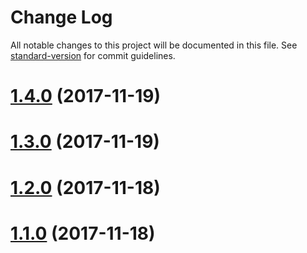 # Change Log

All notable changes to this project will be documented in this file. See [standard-version](https://github.com/conventional-changelog/standard-version) for commit guidelines.

<a name="1.4.0"></a>
# [1.4.0](https://github.com/muka/node-red-openfaas/compare/v1.3.0...v1.4.0) (2017-11-19)



<a name="1.3.0"></a>
# [1.3.0](https://github.com/muka/node-red-openfaas/compare/v1.2.0...v1.3.0) (2017-11-19)



<a name="1.2.0"></a>
# [1.2.0](https://github.com/muka/node-red-openfaas/compare/v1.1.0...v1.2.0) (2017-11-18)



<a name="1.1.0"></a>
# [1.1.0](https://github.com/muka/node-red-openfaas/compare/v1.0.0...v1.1.0) (2017-11-18)
